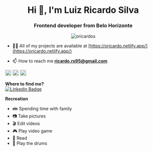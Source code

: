 <h1 align="center">Hi 👋, I'm Luiz Ricardo Silva</h1>
<h3 align="center">Frontend developer from Belo Horizonte</h3>
<p align="center"> <img src="https://komarev.com/ghpvc/?username=oricardos" alt="oricardos" /> </p>

- 👨‍💻 All of my projects are available at [https://oricardo.netlify.app/](https://oricardo.netlify.app/)

- 📫 How to reach me **ricardo.rs95@gmail.com**

<p align="left"><img src="https://konpa.github.io/devicon/devicon.git/icons/css3/css3-original-wordmark.svg" alt="css3" width="20" height="20"/> <img src="https://konpa.github.io/devicon/devicon.git/icons/html5/html5-original-wordmark.svg" alt="html5" width="20" height="20"/> <img src="https://konpa.github.io/devicon/devicon.git/icons/javascript/javascript-original.svg" alt="javascript" width="20" height="20"/></p>

**Where to find me?**<br>
[![Linkedin Badge](https://img.shields.io/badge/-LinkedIn-blue?style=flat-square&logo=Linkedin&logoColor=white&link=https://www.linkedin.com/in/luiz-ricardo-silva/)](https://www.linkedin.com/in/luiz-ricardo-silva/)<br>

**Recreation**<br>
- :family: Spending time with family
- :camera: Take pictures
- :clapper: Edit videos
- :video_game: Play video game
- :book: Read
- :musical_score: Play the drums
<!--
**oricardos/oricardos** is a ✨ _special_ ✨ repository because its `README.md` (this file) appears on your GitHub profile.

Here are some ideas to get you started:

- 🔭 I’m currently working on ...
- 🌱 I’m currently learning ...
- 👯 I’m looking to collaborate on ...
- 🤔 I’m looking for help with ...
- 💬 Ask me about ...
- 📫 How to reach me: ...
- 😄 Pronouns: ...
- ⚡ Fun fact: ...
-->
